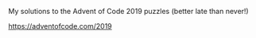 My solutions to the Advent of Code 2019 puzzles (better late than never!)

https://adventofcode.com/2019
